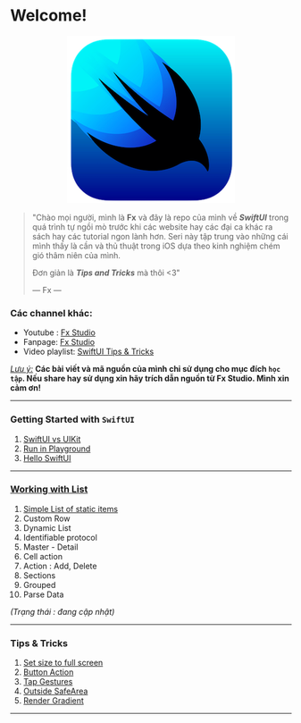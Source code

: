 # Welcome!
<p align="center">
  <img src="./assets/images/logo_swiftui.png" alt="SwiftUI"/>
</p>

> "Chào mọi người, mình là **Fx** và đây là repo của mình về ***SwiftUI*** trong quá trình tự ngồi mò trước khi các website hay các đại ca khác ra sách hay các tutorial ngon lành hơn. Seri này tập trung vào những cái mình thấy là cần và thủ thuật trong iOS dựa theo kinh nghiệm chém gió thâm niên của mình.
>
> Đơn giản là ***Tips and Tricks*** mà thôi <3"
>
> — Fx — 

### Các channel khác:

* Youtube : [Fx Studio](<https://www.youtube.com/channel/UCjZOytn9lfmj8RLF5luCBBg>)
* Fanpage: [Fx Studio](<https://www.facebook.com/FxStudio.Official>)
* Video playlist: [SwiftUI Tips & Tricks](https://www.youtube.com/playlist?list=PLA-ODsEnQYDiR5oOJPHRfSky_8eIYrEQ-)

*<u>Lưu ý:</u>*  **Các bài viết và mã nguồn của mình chỉ sử dụng cho mục đích `học tập`. Nếu share hay sử dụng xin hãy trích dẫn nguồn từ Fx Studio. Mình xin cảm ơn!**

---

### Getting Started with `SwiftUI`

1. [SwiftUI vs UIKit](./SwiftUIVsUIKit)
2. [Run in Playground](./RunPlayground)
3. [Hello SwiftUI](./HelloSwiftUI)

---

### [Working with List](./WorkingWithLists)

1. [Simple List of static items](./WorkingWithLists/SimpleList)
2. Custom Row
3. Dynamic List 
4. Identifiable protocol 
5. Master - Detail
6. Cell action
7. Action : Add, Delete
8. Sections
9. Grouped
10. Parse Data

*(Trạng thái : đang cập nhật)*

---

### Tips & Tricks

1. [Set size to full screen](./FullScreen)
4. [Button Action](./ButtonAction)
5. [Tap Gestures](./TapGestures)
6. [Outside SafeArea](./OutsideSafeArea)
7. [Render Gradient](./RenderGradient)

---

